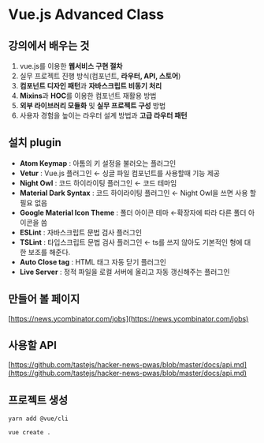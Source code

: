 # Vue.js Advanced Class

## 강의에서 배우는 것

1. vue.js를 이용한 **웹서비스 구현 절차**
2. 실무 프로젝트 진행 방식(컴포넌트, **라우터, API, 스토어**)
3. **컴포넌트 디자인 패턴**과 **자바스크립트 비동기 처리**
4. **Mixins**과 **HOC**를 이용한 컴포넌트 재활용 방법
5. **외부 라이브러리 모듈화** 및 **실무 프로젝트 구성** 방법
6. 사용자 경험을 높이는 라우터 설계 방법과 **고급 라우터 패턴**

## 설치 plugin

- **Atom Keymap** : 아톰의 키 설정을 불러오는 플러그인
- **Vetur** : Vue.js 플러그인 ← 싱글 파일 컴포넌트를 사용할때 기능 제공
- **Night Owl** : 코드 하이라이팅 플러그인 ← 코드 테마임
- **Material Dark Syntax** : 코드 하이라이팅 플러그인 ← Night Owl을 쓰면 사용 할 필요 없음
- **Google Material Icon Theme** : 폴더 아이콘 테마 ←확장자에 따라 다른 폴더 아이콘을 씀
- **ESLint** : 자바스크립트 문법 검사 플러그인
- **TSLint** : 타입스크립트 문법 검사 플러그인 ← ts를 쓰지 않아도 기본적인 형에 대한 보조를 해준다.
- **Auto Close tag** : HTML 태그 자동 닫기 플러그인
- **Live Server** : 정적 파일을 로컬 서버에 올리고 자동 갱신해주는 플러그인

## 만들어 볼 페이지

[https://news.ycombinator.com/jobs](https://news.ycombinator.com/jobs)

## 사용할 API

[https://github.com/tastejs/hacker-news-pwas/blob/master/docs/api.md](https://github.com/tastejs/hacker-news-pwas/blob/master/docs/api.md)

## 프로젝트 생성

```
yarn add @vue/cli

vue create .
```
